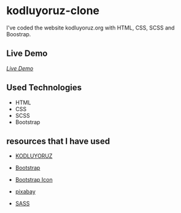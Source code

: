 # kodluyoruz-clone

I've coded the website kodluyoruz.org with HTML, CSS, SCSS and Boostrap.


## Live Demo

*[Live Demo](https://zehraikizler.github.io/kodluyoruz-clone/)*


## Used Technologies 

+ HTML
+ CSS
+ SCSS
+ Bootstrap


## resources that I have used

- [KODLUYORUZ](https://www.kodluyoruz.org/)

- [Bootstrap](https://getbootstrap.com/)

- [Bootstrap Icon](https://icons.getbootstrap.com/)

- [pixabay](https://pixabay.com/tr/)

- [SASS](https://sass-lang.com/guide)
